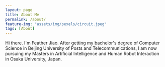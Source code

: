 ```yaml
---
layout: page
title: About Me
permalink: /about/
feature-img: "assets/img/pexels/circuit.jpeg"
tags: [About]
---
```


Hi there. I'm Feather Jiao.
After getting my bachelor's degree of Computer Science in Beijing University of Posts and Telecommunications, I am now pursuing my Masters in Artificial Intelligence and Human Robot Interaction in Osaka University, Japan.
